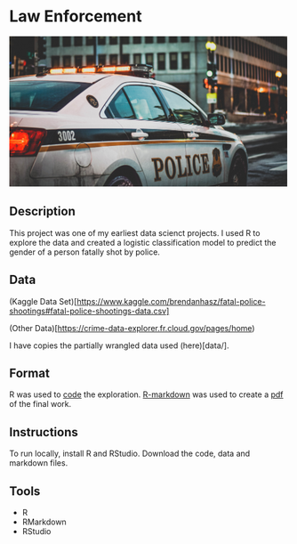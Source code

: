 # Law Enforcement

<img src="images/police.jpg" width ="500">

## Description
 
This project was one of my earliest data scienct projects. I used R to explore the data and created a logistic classification model to predict the gender of a person fatally shot by police.

## Data 

(Kaggle Data Set)[https://www.kaggle.com/brendanhasz/fatal-police-shootings#fatal-police-shootings-data.csv]

(Other Data)[https://crime-data-explorer.fr.cloud.gov/pages/home)

I have copies the partially wrangled data used (here)[data/].

## Format

R was used to [code](code/FinalProject_LoydSam_Task3.r) the exploration. [R-markdown](code/FinalProject_LastDraft.Rmd) was used to create a [pdf](FinalProject_LastDraft.pdf) of the final work.

## Instructions

To run locally, install R and RStudio. Download the code, data and markdown files. 

## Tools

* R
* RMarkdown
* RStudio